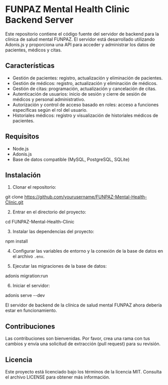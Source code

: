 # FUNPAZ Mental Health Clinic Backend Server

Este repositorio contiene el código fuente del servidor de backend para la clínica de salud mental FUNPAZ. El servidor está desarrollado utilizando Adonis.js y proporciona una API para acceder y administrar los datos de pacientes, médicos y citas.

## Características

- Gestión de pacientes: registro, actualización y eliminación de pacientes.
- Gestión de médicos: registro, actualización y eliminación de médicos.
- Gestión de citas: programación, actualización y cancelación de citas.
- Autenticación de usuarios: inicio de sesión y cierre de sesión de médicos y personal administrativo.
- Autorización y control de acceso basado en roles: acceso a funciones específicas según el rol del usuario.
- Historiales médicos: registro y visualización de historiales médicos de pacientes.

## Requisitos

- Node.js
- Adonis.js
- Base de datos compatible (MySQL, PostgreSQL, SQLite)

## Instalación

1. Clonar el repositorio:

  git clone https://github.com/yourusername/FUNPAZ-Mental-Health-Clinic.git
  
2. Entrar en el directorio del proyecto:

  cd FUNPAZ-Mental-Health-Clinic
  

3. Instalar las dependencias del proyecto:

  npm install

4. Configurar las variables de entorno y la conexión de la base de datos en el archivo `.env`.

5. Ejecutar las migraciones de la base de datos:

  adonis migration:run

6. Iniciar el servidor:

  adonis serve --dev

El servidor de backend de la clínica de salud mental FUNPAZ ahora debería estar en funcionamiento.

## Contribuciones

Las contribuciones son bienvenidas. Por favor, crea una rama con tus cambios y envía una solicitud de extracción (pull request) para su revisión.

## Licencia

Este proyecto está licenciado bajo los términos de la licencia MIT. Consulta el archivo LICENSE para obtener más información.


